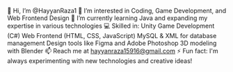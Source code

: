 👋 Hi, I’m @HayyanRaza1
👀 I’m interested in Coding, Game Development, and Web Frontend Design
🌱 I’m currently learning Java and expanding my expertise in various technologies
💻 Skilled in:
Unity Game Development (C#)
Web Frontend (HTML, CSS, JavaScript)
MySQL & XML for database management
Design tools like Figma and Adobe Photoshop
3D modeling with Blender
📫 Reach me at hayyanraza15916@gmail.com
⚡ Fun fact: I'm always experimenting with new technologies and creative ideas!

